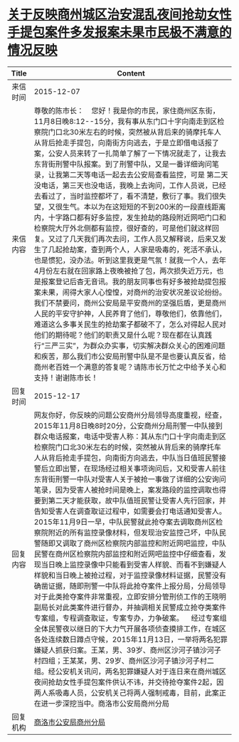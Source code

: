 # <a href="http://www.shangluo.gov.cn/zmhd/ldxxxx.jsp?urltype=leadermail.LeaderMailContentUrl&wbtreeid=1112&leadermailid=3429">关于反映商州城区治安混乱夜间抢劫女性手提包案件多发报案未果市民极不满意的情况反映</a>
|Title|Content|
|:---:|---|
|来信时间|2015-12-07|
|来信内容|尊敬的陈市长：    您好！我是你的市民，家住商州区东街，11月8日晚8:12--15分，我有事从东门口十字向南走到区检察院门口北30米左右的时候，突然被从背后来的骑摩托车人从背后抢走手提包，向南街方向逃去，于是立即借电话报了案，公安人员来转了一扎简单了解了一下情况就走了，让我去东背街刑警中队报案。到了刑警中队，又是一番详细询问笔录，让我第二天等电话一起去去公安局查看监控，可是 第二天没电话，第三天也没电话，我晚上去询问，工作人员说，已经去看过了，当时监控都坏了，看不清楚，敷衍了事。我们很失望，又很生气。本以为在这短短的不到200米的一段直线距离内，十字路口都有好多监控，发生抢劫的路段附近网吧门口和检察院大厅外北侧都有监控，很好查的，可是他们就这样回复。又过了几天我们再次去问，工作人员又解释说，后来又发生了几起抢劫案，查到两个人，人家是吸毒的，死活不承认，也是惯犯，没办法。听到这里我更是气氛！就我一个人，去年4月份左右就在回家路上夜晚被抢了包，两次损失近万元，也是报案登记后杳无音讯。我的朋友同事也有好多被抢劫提包报案未果，闹得大家人心惶惶，对商州的治安状况差议论纷纷。我们不禁要问，商州公安局是平安商州的坚强后盾，更是商州人民的平安守护神，人民养育了他们，尊敬他们，依靠他们，难道这么多事关民生的抢劫案子都破不了，怎么对得起人民对他们的期待呢？他们的职责又是什么呢？现在都在认真践行“三严三实”，为群众办实事，切实解决群众关心的困难问题和疾苦，那么我们市公安局刑警中队是不是也要认真反省，给商州老百姓一个满意的答复呢？请陈市长万忙之中给予关心和支持！谢谢陈市长！|
|回复时间|2015-12-17|
|回复内容|网友你好，你反映的问题公安商州分局领导高度重视，经查，2015年11月8日晚8时20分，公安商州分局刑警一中队接到群众电话报案，电话中受害人称：其从东门口十字向南走到区检察院门口北30米左右的时候，突然被从背后来的骑摩托车人从背后抢走手提包，向南街方向逃去，中队当日值班民警接警后立即出警，在现场经过相关事项询问后，又和受害人前往东背街刑警一中队对受害人关于被抢一事做了详细的公安询问笔录，因为受害人被抢时间是晚上，案发路段的监控调取也得要到第二天才能获取，故中队值班民警让受害人先行回家，并告知受害人在调查取证过程中，如需要会打电话通知受害人。2015年11月9日一早，中队民警就此抢夺案去调取商州区检察院附近的所有监控录像材料，但发现治安监控己坏，中队民警随即又调取了商州区检察院内部监控和附近网吧监控，中队民警在商州区检察院内部监控和附近网吧监控中仔细查看，发现当日晚上监控录像中只能看到受害人样貌、而看不到嫌疑人样貌和当日晚上被抢过程，对于监控录像材料证据，民警没有确凿证据，随即刑警一中队将此抢夺案件上报分局，分局领导对于此类抢夺案件非常重视，立即安排分管刑侦工作的王晓明副局长对此类案件进行督办，并抽调相关民警成立抢夺类案件专案组，专程调查取证，专案专办，力争破案。    经过专案组全体民警夜以继日的下大力气开展各项侦查摸排工作，在城区各处连续数日蹲点守候，2015年11月13日，一举将两名犯罪嫌疑人抓获归案。王某，男、39岁、商州区沙河子镇沙河子村四组；王某某，男、29岁、商州区沙河子镇沙河子村二组。经公安机关讯问，两名犯罪嫌疑人对于连日来在商州城区夜间抢劫女性手提包案件供认不讳，并交待抢夺案件2起，因两人系吸毒人员，公安机关己将两人强制戒毒，目前，此案正在进一步深挖当中。商洛市公安局商州分局|
|回复机构|<a href="../../categories/agencies/商洛市公安局商州分局.md">商洛市公安局商州分局</a>|